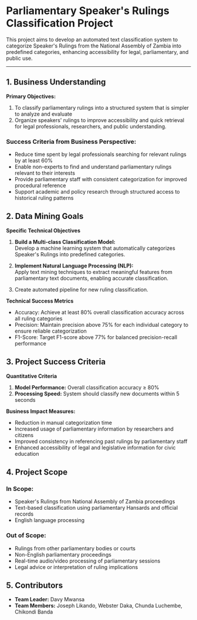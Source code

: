 # Parliamentary Speaker's Rulings Classification Project

This project aims to develop an automated text classification system to categorize Speaker's Rulings from the National Assembly of Zambia into predefined categories, enhancing accessibility for legal, parliamentary, and public use.

---

## 1. Business Understanding

**Primary Objectives:** 
1. To classify parliamentary rulings into a structured system that is simpler to analyze and 
evaluate  
2. Organize speakers' rulings to improve accessibility and quick retrieval for legal 
professionals, researchers, and public understanding.  

### Success Criteria from Business Perspective:  
- Reduce time spent by legal professionals searching for relevant rulings by at least 60% 
- Enable non-experts to find and understand parliamentary rulings relevant to their interests 
- Provide parliamentary staff with consistent categorization for improved procedural reference 
- Support academic and policy research through structured access to historical ruling patterns 

## 2. Data Mining Goals
**Specific Technical Objectives**  
1. **Build a Multi-class Classification Model:**  
   Develop a machine learning system that automatically categorizes Speaker's Rulings into predefined categories.

2. **Implement Natural Language Processing (NLP):**  
   Apply text mining techniques to extract meaningful features from parliamentary text documents, enabling accurate classification.

3. Create automated pipeline for new ruling classification.

**Technical Success Metrics** 
* Accuracy: Achieve at least 80% overall classification accuracy across all ruling categories 
* Precision: Maintain precision above 75% for each individual category to ensure reliable 
categorization 
* F1-Score: Target F1-score above 77% for balanced precision-recall performance
## 3. Project Success Criteria
**Quantitative Criteria**  
1. **Model Performance:** Overall classification accuracy ≥ 80%
2. **Processing Speed:** System should classify new documents within 5 seconds
   
**Business Impact Measures:**
- Reduction in manual categorization time
- Increased usage of parliamentary information by researchers and citizens 
- Improved consistency in referencing past rulings by parliamentary staff 
- Enhanced accessibility of legal and legislative information for civic education


## 4. Project Scope
### In Scope:  
- Speaker's Rulings from National Assembly of Zambia proceedings 
- Text-based classification using parliamentary Hansards and official records 
- English language processing 
### Out of Scope:  
- Rulings from other parliamentary bodies or courts 
- Non-English parliamentary proceedings  
- Real-time audio/video processing of parliamentary sessions 
- Legal advice or interpretation of ruling implications



## 5. Contributors
- **Team Leader:** Davy Mwansa
- **Team Members:** Joseph Likando, Webster Daka, Chunda Luchembe, Chikondi Banda
